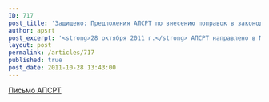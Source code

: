 ```yaml
---
ID: 717
post_title: 'Защищено: Предложения АПСРТ по внесению поправок в законодательные акты'
author: apsrt
post_excerpt: '<strong>28 октября 2011 г.</strong> АПСРТ направлено в Минэкономразвития письмо за № 2-03/271 с предложениями по внесению поправок в законодательные акты, регламентирующие работы по добыче НСМ на обводненных карьерах.'
layout: post
permalink: /articles/717
published: true
post_date: 2011-10-28 13:43:00
---
```

<a href="http://www.apsrt.ru/docs/2-03-271.doc">Письмо АПСРТ</a>